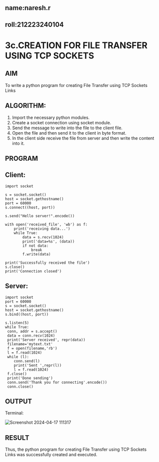 ## name:naresh.r
## roll:212223240104

# 3c.CREATION FOR FILE TRANSFER USING TCP SOCKETS
## AIM
To write a python program for creating File Transfer using TCP Sockets Links
## ALGORITHM:
1. Import the necessary python modules.
2. Create a socket connection using socket module.
3. Send the message to write into the file to the client file.
4. Open the file and then send it to the client in byte format.
5. In the client side receive the file from server and then write the content into it.
## PROGRAM
## Client:
```
import socket

s = socket.socket()
host = socket.gethostname()
port = 60000
s.connect((host, port))

s.send("Hello server!".encode())

with open('received_file', 'wb') as f:
    print('receiving data...')
    while True:
        data = s.recv(1024)
        print('data=%s', (data))
        if not data:
            break
        f.write(data)

print('Successfully received the file')
s.close()
print('Connection closed')
```

## Server:
```
import socket
port = 60000
s = socket.socket()
host = socket.gethostname()
s.bind((host, port))

s.listen(5)
while True:
 conn, addr = s.accept()
 data = conn.recv(1024)
 print('Server received', repr(data))
 filename='mytext.txt'
 f = open(filename,'rb')
 l = f.read(1024)
 while (l):
    conn.send(l)
    print('Sent ',repr(l))
    l = f.read(1024)
 f.close()
 print('Done sending')
 conn.send('Thank you for connecting'.encode())
 conn.close()
```
## OUTPUT
Terminal:

![Screenshot 2024-04-17 111317](https://github.com/ThakshaRishi/3c.FILE_TRANSFER_USING_TCP_SOCKETS/assets/144870423/0954a764-269f-4e23-bcc2-19e4929959a5)


## RESULT
Thus, the python program for creating File Transfer using TCP Sockets Links was 
successfully created and executed.
